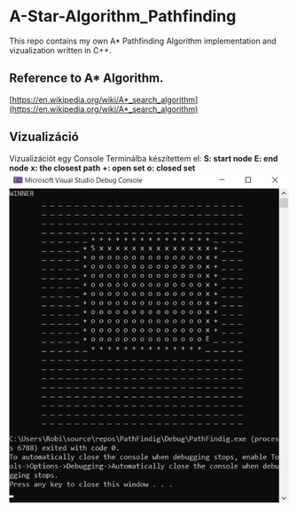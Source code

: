 # A-Star-Algorithm_Pathfinding
This repo contains my own A* Pathfinding Algorithm implementation and vizualization written in C++.
## Reference to A* Algorithm.
[https://en.wikipedia.org/wiki/A*_search_algorithm](https://en.wikipedia.org/wiki/A*_search_algorithm)
## Vizualizáció
Vizualizációt egy Console Terminálba készítettem el:
**S: start node**
**E: end node**
**x: the closest path**
**+: open set**
**o: closed set**
![alt text](https://github.com/teaisawesome/A-Star-Algorithm_Pathfinding/blob/master/img/AStarAlgorithm_Vizualization.png "AStarAlgorithm_Vizualization")
